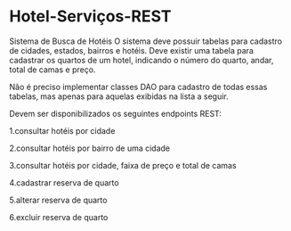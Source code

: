 # Hotel-Serviços-REST

Sistema de Busca de Hotéis
O sistema deve possuir tabelas para cadastro de cidades, estados, bairros e hotéis. Deve existir uma tabela para cadastrar os quartos de um hotel, indicando o número do quarto, andar, total de camas e preço.

Não é preciso implementar classes DAO para cadastro de todas essas tabelas, mas apenas para aquelas exibidas na lista a seguir.

Devem ser disponibilizados os seguintes endpoints REST:

1.consultar hotéis por cidade

2.consultar hotéis por bairro de uma cidade

3.consultar hotéis por cidade, faixa de preço e total de camas

4.cadastrar reserva de quarto

5.alterar reserva de quarto

6.excluir reserva de quarto
